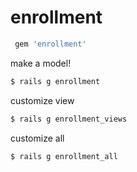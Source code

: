 # enrollment

```ruby
 gem 'enrollment'
```

make a model!
```bash
$ rails g enrollment
```

customize view
```bash
$ rails g enrollment_views
```

customize all
```bash
$ rails g enrollment_all
```
